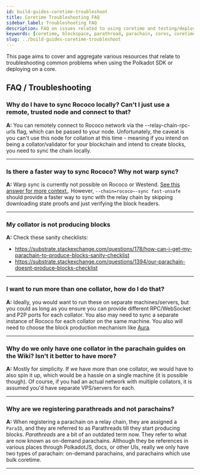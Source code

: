 ```yaml
---
id: build-guides-coretime-troubleshoot
title: Coretime Troubleshooting FAQ
sidebar_label: Troubleshooting FAQ
description: FAQ on issues related to using coretime and testing/deploying parachains using Polkadot SDK
keywords: [coretime, blockspace, parathread, parachain, cores, coretime, agile]
slug: ../build-guides-coretime-troubleshoot
---
```


This page aims to cover and aggregate various resources that relate to troubleshooting common
problems when using the Polkadot SDK or deploying on a core.

## FAQ / Troubleshooting

### Why do I have to sync Rococo locally? Can't I just use a remote, trusted node and connect to that?

**A:** You can remotely connect to Rococo network via the --relay-chain-rpc-urls flag, which can be passed to your node. Unfortunately, the caveat is you can't use this node for collation at this time - meaning if
you intend on being a collator/validator for your blockchain and intend to create blocks, you need
to sync the chain locally.

---

### Is there a faster way to sync Rococo? Why not warp sync?

**A:** Warp sync is currently not possible on Rococo or Westend.
[See this answer for more context.](https://substrate.stackexchange.com/questions/9730/rococo-cant-warp-sync-stuck-at-16mb-finality-proof-download). However, `--chain=rococo—-sync fast-unsafe` should provide a faster way to sync with the relay chain by skipping downloading state proofs and just verifying the block headers. 


---

### My collator is not producing blocks

**A:** Check these sanity checklists:

- https://substrate.stackexchange.com/questions/178/how-can-i-get-my-parachain-to-produce-blocks-sanity-checklist
- https://substrate.stackexchange.com/questions/1394/our-parachain-doesnt-produce-blocks-checklist

---

### I want to run more than one collator, how do I do that?

**A:** Ideally, you would want to run these on separate machines/servers, but you could as long as
you ensure you can provide different RPC/WebSocket and P2P ports for each collator. You also may
need to sync a separate instance of Rococo for each collator on the same machine. You also will need to choose the block production mechanism like [Aura](https://substrate.stackexchange.com/questions/5572/production-like-parachain-setup-and-launch).

---

### Why do we only have one collator in the parachain guides on the Wiki? Isn't it better to have more?

**A:** Mostly for simplicity. If we have more than one collator, we would have to also spin it up,
which would be a hassle on a single machine (it is possible though). Of course, if you had an actual
network with multiple collators, it is assumed you'd have separate VPS/servers for each.

---

### Why are we registering parathreads and not parachains?

**A:** When registering a parachain on a relay chain, they are assigned a `ParaID`, and they are referred to as Parathreads till they start producing blocks. _Parathreads_ are a bit of an outdated term now. They refer to what are now known as
on-demand parachains. Although they be references in various places through PolkadotJS, docs, or
other UIs, really we only have two types of parachain: on-demand parachains, and parachains which
use bulk coretime.

---
